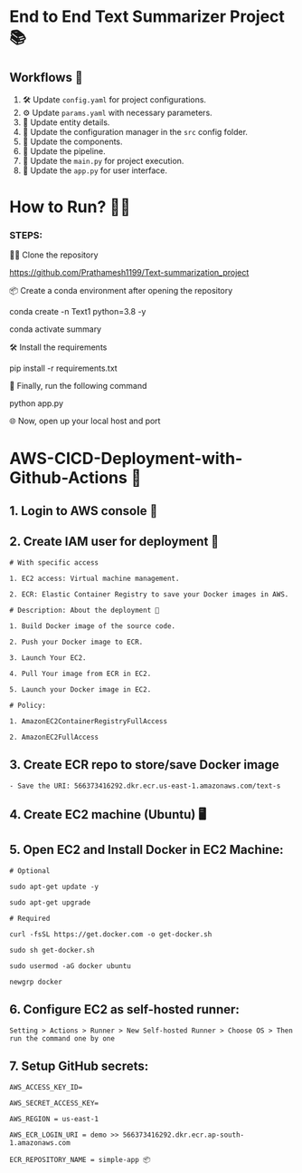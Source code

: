 # End to End Text Summarizer Project 📚

## Workflows 🚀

1. 🛠️ Update `config.yaml` for project configurations.
2. ⚙️ Update `params.yaml` with necessary parameters.
3. 📖 Update entity details.
4. 📂 Update the configuration manager in the `src` config folder.
5. 🧩 Update the components.
6. 🔄 Update the pipeline.
7. 🚀 Update the `main.py` for project execution.
8. 📲 Update the `app.py` for user interface.


# How to Run? 🏃‍♀️

### STEPS:

👯‍♂️ Clone the repository


https://github.com/Prathamesh1199/Text-summarization_project


📦 Create a conda environment after opening the repository


conda create -n Text1 python=3.8 -y



conda activate summary


🛠 Install the requirements


pip install -r requirements.txt


🚀 Finally, run the following command


python app.py


🌐 Now, open up your local host and port


# AWS-CICD-Deployment-with-Github-Actions 🚢

## 1. Login to AWS console 🔑

## 2. Create IAM user for deployment 🤖

	# With specific access

	1. EC2 access: Virtual machine management.

	2. ECR: Elastic Container Registry to save your Docker images in AWS.

	# Description: About the deployment 🚀

	1. Build Docker image of the source code.

	2. Push your Docker image to ECR.

	3. Launch Your EC2.

	4. Pull Your image from ECR in EC2.

	5. Launch your Docker image in EC2.

	# Policy:

	1. AmazonEC2ContainerRegistryFullAccess

	2. AmazonEC2FullAccess

## 3. Create ECR repo to store/save Docker image

    - Save the URI: 566373416292.dkr.ecr.us-east-1.amazonaws.com/text-s

## 4. Create EC2 machine (Ubuntu) 🖥️

## 5. Open EC2 and Install Docker in EC2 Machine:

	# Optional

	sudo apt-get update -y

	sudo apt-get upgrade

	# Required

	curl -fsSL https://get.docker.com -o get-docker.sh

	sudo sh get-docker.sh

	sudo usermod -aG docker ubuntu

	newgrp docker

## 6. Configure EC2 as self-hosted runner:

    Setting > Actions > Runner > New Self-hosted Runner > Choose OS > Then run the command one by one

## 7. Setup GitHub secrets:

    AWS_ACCESS_KEY_ID=

    AWS_SECRET_ACCESS_KEY=

    AWS_REGION = us-east-1

    AWS_ECR_LOGIN_URI = demo >> 566373416292.dkr.ecr.ap-south-1.amazonaws.com

    ECR_REPOSITORY_NAME = simple-app 📦

